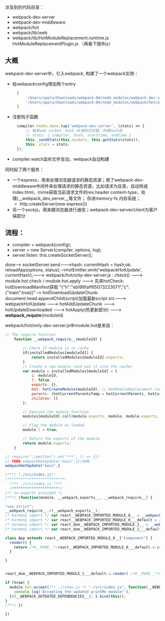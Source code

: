 涉及到的代码目录：
- webpack-dev-server
- webpack-dev-middleware
- webpack/hot
- webpack/lib/web
- webpack/lib/HotModuleReplacement.runtime.js HotModuleReplacementPlugin.js （再看下插件js）

## 大概
webpack-dev-server中，引入webpack, 构建了一个webpack实例：
- 给webpackconfig增加两个entry
  ```javascript
    [
        '/Users/apple/Downloads/webpack-04/node_modules/webpack-dev-server/client/index.js?http://localhost:8081', // 浏览器端 sockjs监听
        '/Users/apple/Downloads/webpack-04/node_modules/webpack/hot/only-dev-server.js' // 监听webpackHotUpdate，调用check apply方法
    ]
  ```
- 注册钩子函数
  ```javascript
    compiler.hooks.done.tap('webpack-dev-server', (stats) => {
        // 触发web socket：hash ok通知浏览器，传递hash值
        // stats: { compiler, hash, starttime, endtime }
        this._sendStats(this.sockets, this.getStats(stats));
        this._stats = stats;
    });
  ```
- compiler.watch监听文件变动，webpack自动构建

同时起了两个服务：
- 一个express，用来处理浏览器请求的静态资源；用了webpack-dev-middleware中间件来处理请求的静态资源，比如请求为目录，自动转成index.html，mime获取当前请求文件的res.header content-type，处理/__webpack_dev_server__等文件； 存进memory-fs 内存系统；
  - http.createServer(new express())
- 另一个sockjs，用来跟浏览器进行通信；webpack-dev-server/client为客户端部分

## 流程：
- compiler = webpack(config);
- server = new Server(compiler, options, log);
- server.listen: this.createSocketServer();

done--> socketServer.send--->hash: currentHash = hash;ok: reloadApp(options, status);-->hotEmitter.emit('webpackHotUpdate', currentHash);---> webpack/hot/only-dev-server.js : check() ---> module.hot.check / module.hot.apply ---> 先来hotCheck: hotDownloadManifest获取 "{\"h\":\"eb186faff65073223071\",\"c\":{\"main\":true}}"--> hotDownloadUpdateChunk: document.head.appendChild(script)加载最新script src---> webpackHotUpdate ---> hotAddUpdateChunk ---> hotUpdateDownloaded ---> hotApply(热更新部分) ---> __webpack_require__(moduleId)

webpack/hot/only-dev-server.js中module.hot是来自：
```javascript
// The require function
 	function __webpack_require__(moduleId) {

 		// Check if module is in cache
 		if(installedModules[moduleId]) {
 			return installedModules[moduleId].exports;
 		}
 		// Create a new module (and put it into the cache)
 		var module = installedModules[moduleId] = {
 			i: moduleId,
 			l: false,
 			exports: {},
 			hot: hotCreateModule(moduleId), // HotModuleReplacement.runtime.js: hotCreateModule返回一个hot对象{ check, apply, accept }
 			parents: (hotCurrentParentsTemp = hotCurrentParents, hotCurrentParents = [], hotCurrentParentsTemp),
 			children: []
 		};

 		// Execute the module function
 		modules[moduleId].call(module.exports, module, module.exports, hotCreateRequire(moduleId));

 		// Flag the module as loaded
 		module.l = true;

 		// Return the exports of the module
 		return module.exports;
 	}
```

```javascript
// require("./emitter").on('***', () => {})
// TODO webpackHotUpdate("main",{})结构
webpackHotUpdate("main",{

/***/ "./src/index.js":
/*!**********************!*\
  !*** ./src/index.js ***!
  \**********************/
/*! no exports provided */
/***/ (function(module, __webpack_exports__, __webpack_require__) {

"use strict";
__webpack_require__.r(__webpack_exports__);
/* harmony import */ var react__WEBPACK_IMPORTED_MODULE_0__ = __webpack_require__(/*! react */ "./node_modules/react/index.js");
/* harmony import */ var react__WEBPACK_IMPORTED_MODULE_0___default = /*#__PURE__*/__webpack_require__.n(react__WEBPACK_IMPORTED_MODULE_0__);
/* harmony import */ var react_dom__WEBPACK_IMPORTED_MODULE_1__ = __webpack_require__(/*! react-dom */ "./node_modules/react-dom/index.js");
/* harmony import */ var react_dom__WEBPACK_IMPORTED_MODULE_1___default = /*#__PURE__*/__webpack_require__.n(react_dom__WEBPACK_IMPORTED_MODULE_1__);

class App extends react__WEBPACK_IMPORTED_MODULE_0__["Component"] {
  render() {
    return /*#__PURE__*/react__WEBPACK_IMPORTED_MODULE_0___default.a.createElement("div", null, "hello React");
  }

}


react_dom__WEBPACK_IMPORTED_MODULE_1___default.a.render( /*#__PURE__*/react__WEBPACK_IMPORTED_MODULE_0___default.a.createElement(App, null), document.getElementById("app"));

if (true) {
  module.hot.accept(/*! ./index.js */ "./src/index.js", function(__WEBPACK_OUTDATED_DEPENDENCIES__) { (function () {
    console.log('Accepting the updated printMe module!');
  })(__WEBPACK_OUTDATED_DEPENDENCIES__); }.bind(this));
}
/***/ })

})
```